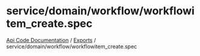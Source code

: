 # service/domain/workflow/workflowitem\_create.spec
[Api Code Documentation](../README.md) / [Exports](../modules.md) / service/domain/workflow/workflowitem\_create.spec
